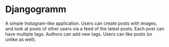 # Djangogramm
A simple Instagram-like application.  Users can create posts with images, and look at posts of other users via a feed of the latest posts. Each post can have multiple tags. Authors can add new tags. Users can like posts (or unlike as well).
